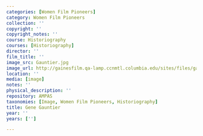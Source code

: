 ```yaml
---
categories: [Women Film Pioneers]
category: Women Film Pioneers
collection: ''
copyright: ''
copyright_notes: ''
course: Historiography
courses: [Historiography]
director: ''
film_title: ''
image_src: Gauntier.jpg
image_url: http://gainesfilm.qa-lamp.ccnmtl.columbia.edu/sites/files/gainesfilm/images/Gauntier.jpg
location: ''
media: [image]
notes: ''
physical_description: ''
repository: AMPAS
taxonomies: [Image, Women Film Pioneers, Historiography]
title: Gene Gauntier
year: ''
years: ['']

---
```


